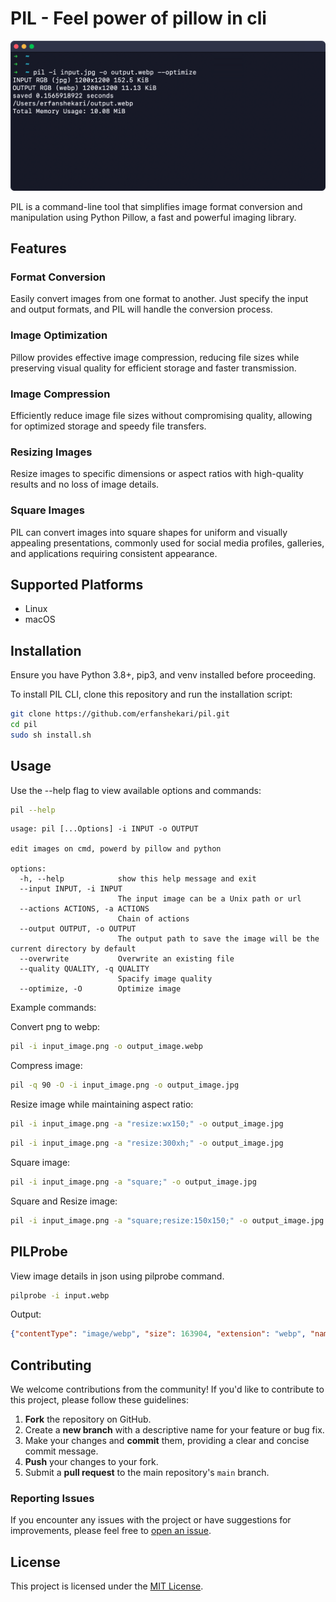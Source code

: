 # PIL - Feel power of pillow in cli

![PIL CLI](doc/images/pil.cli.png)

PIL is a command-line tool that simplifies image format conversion and manipulation using Python Pillow, a fast and powerful imaging library.

## Features

### Format Conversion
Easily convert images from one format to another. Just specify the input and output formats, and PIL will handle the conversion process.

### Image Optimization
Pillow provides effective image compression, reducing file sizes while preserving visual quality for efficient storage and faster transmission.

### Image Compression
Efficiently reduce image file sizes without compromising quality, allowing for optimized storage and speedy file transfers.

### Resizing Images
Resize images to specific dimensions or aspect ratios with high-quality results and no loss of image details.

### Square Images
PIL can convert images into square shapes for uniform and visually appealing presentations, commonly used for social media profiles, galleries, and applications requiring consistent appearance.

## Supported Platforms

* Linux
* macOS

## Installation

Ensure you have Python 3.8+, pip3, and venv installed before proceeding.

To install PIL CLI, clone this repository and run the installation script:

```bash
git clone https://github.com/erfanshekari/pil.git
cd pil
sudo sh install.sh
```

## Usage
Use the --help flag to view available options and commands:

```bash
pil --help
```
```
usage: pil [...Options] -i INPUT -o OUTPUT

edit images on cmd, powerd by pillow and python

options:
  -h, --help            show this help message and exit
  --input INPUT, -i INPUT
                        The input image can be a Unix path or url
  --actions ACTIONS, -a ACTIONS
                        Chain of actions
  --output OUTPUT, -o OUTPUT
                        The output path to save the image will be the current directory by default
  --overwrite           Overwrite an existing file
  --quality QUALITY, -q QUALITY
                        Spacify image quality
  --optimize, -O        Optimize image
```

Example commands:

Convert png to webp:
```bash
pil -i input_image.png -o output_image.webp
```

Compress image:
```bash
pil -q 90 -O -i input_image.png -o output_image.jpg
```

Resize image while maintaining aspect ratio:
```bash
pil -i input_image.png -a "resize:wx150;" -o output_image.jpg
```
```bash
pil -i input_image.png -a "resize:300xh;" -o output_image.jpg
```

Square image:
```bash
pil -i input_image.png -a "square;" -o output_image.jpg
```

Square and Resize image:
```bash
pil -i input_image.png -a "square;resize:150x150;" -o output_image.jpg
```

## PILProbe
View image details in json using pilprobe command.
```bash
pilprobe -i input.webp
```
Output:
```json
{"contentType": "image/webp", "size": 163904, "extension": "webp", "name": "input", "width": 800, "height": 450}
```


## Contributing

We welcome contributions from the community! If you'd like to contribute to this project, please follow these guidelines:

1. **Fork** the repository on GitHub.
2. Create a **new branch** with a descriptive name for your feature or bug fix.
3. Make your changes and **commit** them, providing a clear and concise commit message.
4. **Push** your changes to your fork.
5. Submit a **pull request** to the main repository's `main` branch.


### Reporting Issues

If you encounter any issues with the project or have suggestions for improvements, please feel free to [open an issue](https://github.com/erfanshekari/pil/issues).


## License

This project is licensed under the [MIT License](LICENSE.md).